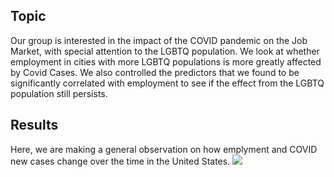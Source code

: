## Topic

Our group is interested in the impact of the COVID pandemic on the Job Market, with special attention to the LGBTQ population. We look at whether employment in cities with more LGBTQ populations is more greatly affected by Covid Cases. We also controlled the predictors that we found to be significantly correlated with employment to see if the effect from the LGBTQ population still persists. 

## Results

Here, we are making a general observation on how emplyment and COVID new cases change over the time in the United States. 
<img src="https://github.com/JunoWuu/Datathon/blob/master/time_series.png">
